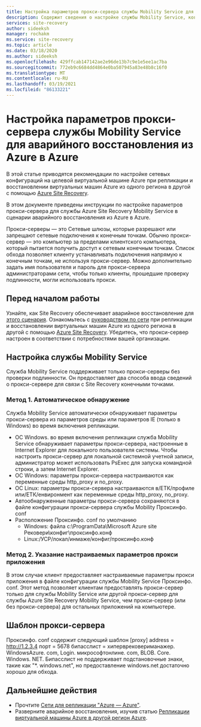 ```yaml
---
title: Настройка параметров прокси-сервера службы Mobility Service для аварийного восстановления из Azure в Azure | Документация Майкрософт
description: Содержит сведения о настройке службы Mobility Service, когда клиенты используют прокси-сервер в своей исходной среде.
services: site-recovery
author: sideeksh
manager: rochakm
ms.service: site-recovery
ms.topic: article
ms.date: 03/18/2020
ms.author: sideeksh
ms.openlocfilehash: 429ffcab147142ae2e96de13b7c9e1e5ee1ac7ba
ms.sourcegitcommit: 772eb9c6684dd4864e0ba507945a83e48b8c16f0
ms.translationtype: MT
ms.contentlocale: ru-RU
ms.lasthandoff: 03/19/2021
ms.locfileid: "86133221"
---
```

# <a name="configure-mobility-service-proxy-settings-for-azure-to-azure-disaster-recovery"></a>Настройка параметров прокси-сервера службы Mobility Service для аварийного восстановления из Azure в Azure

В этой статье приводятся рекомендации по настройке сетевых конфигураций на целевой виртуальной машине Azure при репликации и восстановлении виртуальных машин Azure из одного региона в другой с помощью [Azure Site Recovery](site-recovery-overview.md).

В этом документе приведены инструкции по настройке параметров прокси-сервера для службы Azure Site Recovery Mobility Service в сценарии аварийного восстановления из Azure в Azure. 

Прокси-серверы — это Сетевые шлюзы, которые разрешают или запрещают сетевые подключения к конечным точкам. Обычно прокси-сервер — это компьютер за пределами клиентского компьютера, который пытается получить доступ к сетевым конечным точкам. Список обхода позволяет клиенту устанавливать подключения напрямую к конечным точкам, не используя прокси-сервер. Можно дополнительно задать имя пользователя и пароль для прокси-сервера администраторами сети, чтобы только клиенты, прошедшие проверку подлинности, могли использовать прокси. 

## <a name="before-you-start"></a>Перед началом работы

Узнайте, как Site Recovery обеспечивает аварийное восстановление для [этого сценария](azure-to-azure-architecture.md).
Ознакомьтесь с [руководством по сети](azure-to-azure-about-networking.md) при репликации и восстановлении виртуальных машин Azure из одного региона в другой с помощью [Azure Site Recovery](site-recovery-overview.md).
Убедитесь, что прокси-сервер настроен в соответствии с потребностями вашей организации.

## <a name="configure-the-mobility-service"></a>Настройка службы Mobility Service

Служба Mobility Service поддерживает только прокси-серверы без проверки подлинности. Он предоставляет два способа ввода сведений о прокси-сервере для связи с Site Recovery конечными точками. 

### <a name="method-1-auto-detection"></a>Метод 1. Автоматическое обнаружение

Служба Mobility Service автоматически обнаруживает параметры прокси-сервера из параметров среды или параметров IE (только в Windows) во время включения репликации. 

- ОС Windows. во время включения репликации служба Mobility Service обнаруживает параметры прокси-сервера, настроенные в Internet Explorer для локального пользователя системы. Чтобы настроить прокси-сервер для локальной системной учетной записи, администратор может использовать PsExec для запуска командной строки, а затем Internet Explorer. 
- ОС Windows: параметры прокси-сервера настраиваются как переменные среды http_proxy и no_proxy. 
- ОС Linux: параметры прокси-сервера настраиваются в/ЕТК/профиле или/ЕТК/енвиронмент как переменные среды http_proxy, no_proxy. 
- Автообнаруженные параметры прокси-сервера сохраняются в файле конфигурации прокси-сервера службы Mobility Проксинфо. conf 
- Расположение Проксинфо. conf по умолчанию 
    - Windows: файла c:\ProgramData\Microsoft Azure site Рековери\конфиг\проксинфо.конф 
    - Linux:/УСР/локал/инмаже/конфиг/проксинфо.конф


### <a name="method-2-provide-custom-application-proxy-settings"></a>Метод 2. Указание настраиваемых параметров прокси приложения

В этом случае клиент предоставляет настраиваемые параметры прокси приложения в файле конфигурации службы Mobility Service Проксинфо. conf. Этот метод позволяет клиентам предоставлять прокси-сервер только для службы Mobility Service или другой прокси-сервер для службы Azure Site Recovery Mobility Service, чем прокси-сервер (или без прокси-сервера) для остальных приложений на компьютере.

## <a name="proxy-template"></a>Шаблон прокси-сервера
Проксинфо. conf содержит следующий шаблон [proxy] address = http://1.2.3.4 порт = 5678 бипасслист = хиперврековериманажер. WindowsAzure. com, Login. микрософтонлине. com, BLOB. Core. Windows. NET. Бипасслист не поддерживает подстановочные знаки, такие как "*. windows.net", но предоставление windows.net достаточно хорошо для обхода. 

## <a name="next-steps"></a>Дальнейшие действия
- Прочтите [Сети для репликации "Azure — Azure"](./azure-to-azure-about-networking.md).
- Разверните аварийное восстановления, изучив статью [Репликации виртуальной машины Azure в другой регион Azure](./azure-to-azure-quickstart.md).
